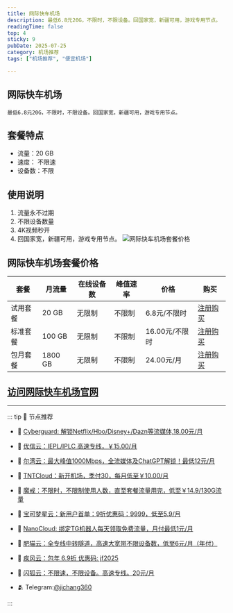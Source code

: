```yaml
---
title: 网际快车机场
description: 最低6.8元20G，不限时，不限设备。回国家宽，新疆可用，游戏专用节点。
readingTime: false
top: 4
sticky: 9
pubDate: 2025-07-25
category: 机场推荐
tags: ["机场推荐", "便宜机场"]

---
```

## 网际快车机场
    最低6.8元20G，不限时，不限设备。回国家宽，新疆可用，游戏专用节点。
## 套餐特点
- 流量：20 GB
- 速度： 不限速
- 设备数：不限
## 使用说明
1. 流量永不过期
2. 不限设备数量
3. 4K视频秒开
4. 回国家宽，新疆可用，游戏专用节点。
![网际快车机场套餐价格](/assets/wjkc.webp "网际快车机场套餐价格")
## 网际快车机场套餐价格
| 套餐 | 月流量 | 在线设备数 | 峰值速率 | 价格 | 购买 |
| --- | --- | --- | --- | --- | --- |
| 试用套餐 | 20 GB | 无限制 | 不限制 | 6.8元/不限时 | [注册购买](https://wjkc66.vip?c=APIXRJ) |
| 标准套餐 | 100 GB | 无限制 | 不限制| 16.00元/不限时 | [注册购买](https://wjkc66.vip?c=APIXRJ) |
| 包月套餐 | 1800 GB | 无限制 | 不限制 | 24.00元/月 |  [注册购买](https://wjkc66.vip?c=APIXRJ) |
[访问网际快车机场官网](https://wjkc66.vip?c=APIXRJ)
---------
---------
::: tip 🎉 节点推荐
- 🚀 [Cyberguard: 解锁Netflix/Hbo/Disney+/Dazn等流媒体,18.00元/月](https://www.cyberguard.best/#/register?code=XsreC0T5)<br>
- 🚀 [优信云：IEPL/IPLC 高速专线，￥15.00/月](https://www.优信云.com/#/register?code=JRtE5uIV)<br>
- 🚀 [尔湾云：最大峰值1000Mbps，全流媒体及ChatGPT解锁！最低12元/月](https://erwan6.net/auth/register?code=BoObCd)<br>
- 🚀 [TNTCloud：新开机场，季付30，每月低至￥10.00/月](https://haibing822.tntvipaff.cc/#/register?code=GtjJVgml)<br>
- 🚀 [魔戒：不限时，不限制使用人数，直至套餐流量用完，低至￥14.9/130G流量](https://mojie.app/#/register?code=sSdtPtLo)<br>
- 🚀 [宝可梦星云：新用户首单：9折优惠码：9999，低至5.9/月 ](https://love.521pokemon.com/register?code=56ERkkxp)<br>
- 🚀 [NanoCloud: 绑定TG机器人每天领取免费流量，月付最低1元/月](https://edu.uodoo.bid/auth/register?code=JMiOQDHf)<br>
- 🚀 [肥猫云：全专线中转隧道，高速大宽带不限设备数，低至6元/月（年付）](https://fchb1188.fcvipaff.cc/register?aff=X1vZd2wf)<br>
- 🚀 [疾风云：包年 6.9折 优惠码: jf2025](https://homes.tr25.cn?code=ReCm)<br>
- 🚀 [闪狐云：不限速，不限设备。高速专线。20元/月](https://inv02.ffaff.cc/register?aff=WQApz2pv)

- 🫂 Telegram:[@jichang360](https://t.me/jichang360)

:::
